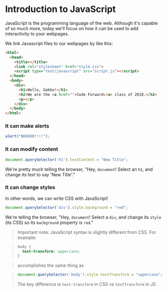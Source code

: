 # Introduction to JavaScript
JavaScript is the programming language of the web. Although it's capable of so much more, today we'll focus on how it can be used to add interactivity to your webpages.

We link Javascript files to our webpages by like this:

```HTML
<html>
  <head>
    <title></title>
    <link rel="stylesheet" href="style.css">
    <script type="text/javascript" src="script.js"></script>
  </head>
  <body>
    <div>
      <h1>Hello, Gakko!</h1>
      <h2>We are the <a href="">Code Forward</a> class of 2018.</h2>
      <p></p>
    </div>
  </body>
</html>
```

### It can make alerts
```javascript
alert("NOOOOO!!!!");
```

### It can modify content
```javascript
document.querySelector('h1').textContent = "New Title";
```

We're pretty much telling the browser, "Hey, `document`! Select an `h1`, and change its text to say 'New Title'."

###  It can change styles
In other words, we can write CSS with JavaScript!

```javascript
document.querySelector('div').style.background = "red";
```

We're telling the browser, "Hey, `document`! Select a `div`, and change its `style` (its CSS) so its `background` property is `red`."


>Important note: JavaScript syntax is slightly different from CSS. For example:

>```CSS
>body {
>	text-transform: uppercase; 
>}
>``` 

> accomplishes the same thing as 

>```Javascript
>document.querySelector('body').style.textTransform = "uppercase";
>```
> The key difference is `text-transform` in CSS vs `textTransform` in JS




